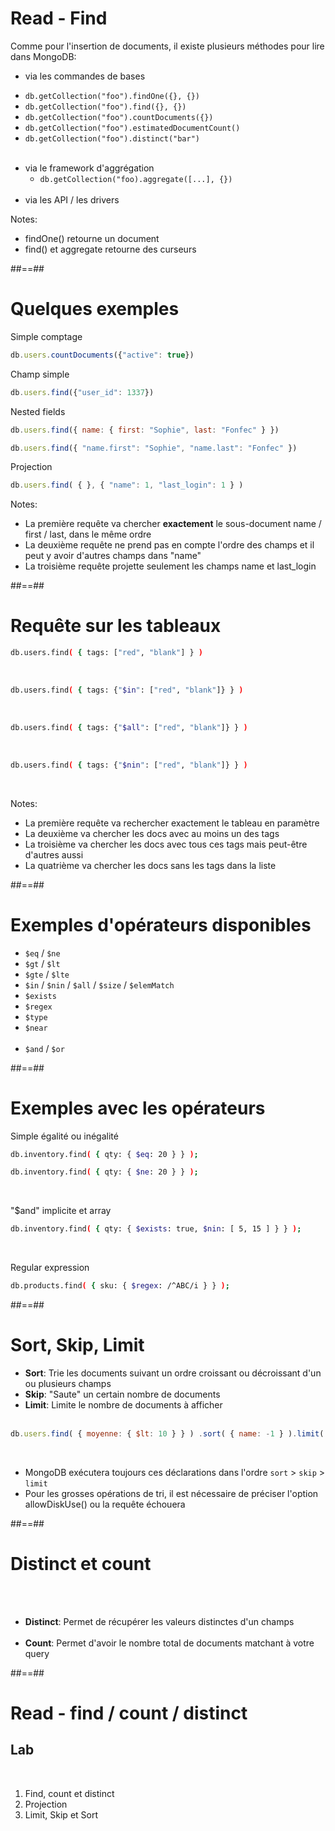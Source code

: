 <!-- .slide -->
# Read - Find

Comme pour l'insertion de documents, il existe plusieurs méthodes pour lire dans MongoDB:

* via les commandes de bases
<!-- .element: class="list-fragment" -->
  * `db.getCollection("foo").findOne({}, {})`
  * `db.getCollection("foo").find({}, {})`
  * `db.getCollection("foo").countDocuments({})`
  * `db.getCollection("foo").estimatedDocumentCount()`
  * `db.getCollection("foo").distinct("bar")`<br/><br/>
  <!-- .element: class="list-fragment" -->

* via le framework d'aggrégation
  * `db.getCollection("foo).aggregate([...], {})`<br/><br/>
  <!-- .element: class="list-fragment" -->
* via les API / les drivers
<!-- .element: class="list-fragment" -->

Notes:
- findOne() retourne un document
- find() et aggregate retourne des curseurs

##==##

# Quelques exemples
<!-- .slide: class="with-code"-->

Simple comptage
```javascript
db.users.countDocuments({"active": true})
```

Champ simple
```javascript
db.users.find({"user_id": 1337})
```

Nested fields
```javascript
db.users.find({ name: { first: "Sophie", last: "Fonfec" } })

db.users.find({ "name.first": "Sophie", "name.last": "Fonfec" })
```

Projection
```javascript
db.users.find( { }, { "name": 1, "last_login": 1 } )
```

Notes: 
- La première requête va chercher **exactement** le sous-document name / first / last, dans le même ordre 
- La deuxième requête ne prend pas en compte l'ordre des champs et il peut y avoir d'autres champs dans "name"
- La troisième requête projette seulement les champs name et last_login

##==##

# Requête sur les tableaux
<!-- .slide: class="with-code"-->

```bash
db.users.find( { tags: ["red", "blank"] } )
```
<br>

```bash
db.users.find( { tags: {"$in": ["red", "blank"]} } )
```
<br>

```bash
db.users.find( { tags: {"$all": ["red", "blank"]} } )
```
<br>

```bash
db.users.find( { tags: {"$nin": ["red", "blank"]} } )
```
<br>

Notes:
- La première requête va rechercher exactement le tableau en paramètre
- La deuxième va chercher les docs avec au moins un des tags
- La troisième va chercher les docs avec tous ces tags mais peut-être d'autres aussi
- La quatrième va chercher les docs sans les tags dans la liste


##==##

<!-- .slide-->
# Exemples d'opérateurs disponibles

* `$eq` / `$ne`
* `$gt` / `$lt`
* `$gte` / `$lte`
* `$in` / `$nin` / `$all` / `$size` / `$elemMatch`
* `$exists`
* `$regex`
* `$type`
* `$near`
<br><br>
* `$and` / `$or`


##==##
<!-- .slide: class="with-code"-->
# Exemples avec les opérateurs

Simple égalité ou inégalité
```bash
db.inventory.find( { qty: { $eq: 20 } } );

db.inventory.find( { qty: { $ne: 20 } } );
```
<br/>

"$and" implicite et array
```bash
db.inventory.find( { qty: { $exists: true, $nin: [ 5, 15 ] } } );
```
<br/>

Regular expression
```bash
db.products.find( { sku: { $regex: /^ABC/i } } );
```

##==##

<!-- .slide: class=" with-code"-->
# Sort, Skip, Limit
- <b>Sort</b>: Trie les documents suivant un ordre croissant ou décroissant d'un ou plusieurs champs
- <b>Skip</b>: "Saute" un certain nombre de documents
- <b>Limit</b>: Limite le nombre de documents à afficher
<br/><br/>

```javascript
db.users.find( { moyenne: { $lt: 10 } } ) .sort( { name: -1 } ).limit( 2 ).skip(9)
```
<br/>

* MongoDB exécutera toujours ces déclarations dans l'ordre `sort` > `skip` > `limit`
* Pour les grosses opérations de tri, il est nécessaire de préciser l'option allowDiskUse() ou la requête échouera

##==##

<!-- .slide-->
# Distinct et count
<br><br>
- <b>Distinct</b>: Permet de récupérer les valeurs distinctes d'un champs<br><br>
- <b>Count</b>: Permet d'avoir le nombre total de documents matchant à votre query


##==##

<!-- .slide: class="exercice" -->

# Read - find / count / distinct
## Lab
<br/>

1. Find, count et distinct
2. Projection
3. Limit, Skip et Sort

<br/>
